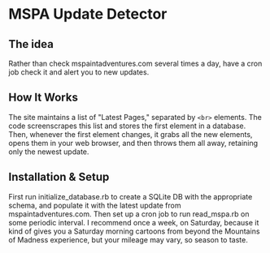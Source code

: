 MSPA Update Detector
====================

The idea
--------

Rather than check mspaintadventures.com several times a day, have a cron job check it and alert you to new updates.

How It Works
------------

The site maintains a list of "Latest Pages," separated by `<br>` elements. The code screenscrapes this list and stores the first element in a database. Then, whenever the first element changes, it grabs all the new elements, opens them in your web browser, and then throws them all away, retaining only the newest update.

Installation & Setup
--------------------

First run initialize_database.rb to create a SQLite DB with the appropriate schema, and populate it with the latest update from mspaintadventures.com. Then set up a cron job to run read_mspa.rb on some periodic interval. I recommend once a week, on Saturday, because it kind of gives you a Saturday morning cartoons from beyond the Mountains of Madness experience, but your mileage may vary, so season to taste.

